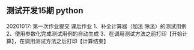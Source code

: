 ## 测试开发15期 python

20201017: 第一次作业提交
课后作业
1、补全计算器（加法 除法）的测试用例
2、使用参数化完成测试用例的自动生成
3、在调用测试方法之前打印【开始计算】，在调用测试方法之后打印【计算结束】